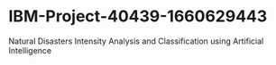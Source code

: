 # IBM-Project-40439-1660629443
Natural Disasters Intensity Analysis and Classification using Artificial Intelligence
